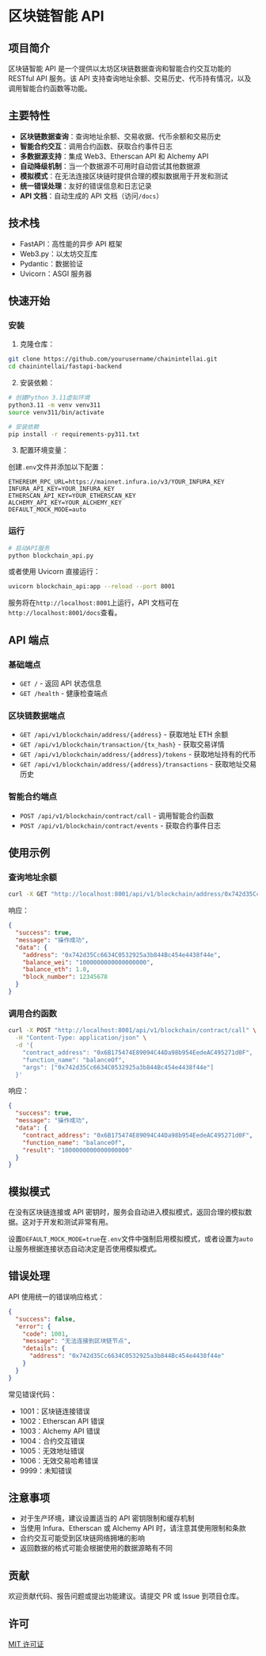 # 区块链智能 API

## 项目简介

区块链智能 API 是一个提供以太坊区块链数据查询和智能合约交互功能的 RESTful API 服务。该 API 支持查询地址余额、交易历史、代币持有情况，以及调用智能合约函数等功能。

## 主要特性

- **区块链数据查询**：查询地址余额、交易收据、代币余额和交易历史
- **智能合约交互**：调用合约函数、获取合约事件日志
- **多数据源支持**：集成 Web3、Etherscan API 和 Alchemy API
- **自动降级机制**：当一个数据源不可用时自动尝试其他数据源
- **模拟模式**：在无法连接区块链时提供合理的模拟数据用于开发和测试
- **统一错误处理**：友好的错误信息和日志记录
- **API 文档**：自动生成的 API 文档（访问`/docs`）

## 技术栈

- FastAPI：高性能的异步 API 框架
- Web3.py：以太坊交互库
- Pydantic：数据验证
- Uvicorn：ASGI 服务器

## 快速开始

### 安装

1. 克隆仓库：

```bash
git clone https://github.com/yourusername/chainintellai.git
cd chainintellai/fastapi-backend
```

2. 安装依赖：

```bash
# 创建Python 3.11虚拟环境
python3.11 -m venv venv311
source venv311/bin/activate

# 安装依赖
pip install -r requirements-py311.txt
```

3. 配置环境变量：

创建`.env`文件并添加以下配置：

```
ETHEREUM_RPC_URL=https://mainnet.infura.io/v3/YOUR_INFURA_KEY
INFURA_API_KEY=YOUR_INFURA_KEY
ETHERSCAN_API_KEY=YOUR_ETHERSCAN_KEY
ALCHEMY_API_KEY=YOUR_ALCHEMY_KEY
DEFAULT_MOCK_MODE=auto
```

### 运行

```bash
# 启动API服务
python blockchain_api.py
```

或者使用 Uvicorn 直接运行：

```bash
uvicorn blockchain_api:app --reload --port 8001
```

服务将在`http://localhost:8001`上运行，API 文档可在`http://localhost:8001/docs`查看。

## API 端点

### 基础端点

- `GET /` - 返回 API 状态信息
- `GET /health` - 健康检查端点

### 区块链数据端点

- `GET /api/v1/blockchain/address/{address}` - 获取地址 ETH 余额
- `GET /api/v1/blockchain/transaction/{tx_hash}` - 获取交易详情
- `GET /api/v1/blockchain/address/{address}/tokens` - 获取地址持有的代币
- `GET /api/v1/blockchain/address/{address}/transactions` - 获取地址交易历史

### 智能合约端点

- `POST /api/v1/blockchain/contract/call` - 调用智能合约函数
- `POST /api/v1/blockchain/contract/events` - 获取合约事件日志

## 使用示例

### 查询地址余额

```bash
curl -X GET "http://localhost:8001/api/v1/blockchain/address/0x742d35Cc6634C0532925a3b844Bc454e4438f44e"
```

响应：

```json
{
  "success": true,
  "message": "操作成功",
  "data": {
    "address": "0x742d35Cc6634C0532925a3b844Bc454e4438f44e",
    "balance_wei": "1000000000000000000",
    "balance_eth": 1.0,
    "block_number": 12345678
  }
}
```

### 调用合约函数

```bash
curl -X POST "http://localhost:8001/api/v1/blockchain/contract/call" \
  -H "Content-Type: application/json" \
  -d '{
    "contract_address": "0x6B175474E89094C44Da98b954EedeAC495271d0F",
    "function_name": "balanceOf",
    "args": ["0x742d35Cc6634C0532925a3b844Bc454e4438f44e"]
  }'
```

响应：

```json
{
  "success": true,
  "message": "操作成功",
  "data": {
    "contract_address": "0x6B175474E89094C44Da98b954EedeAC495271d0F",
    "function_name": "balanceOf",
    "result": "1000000000000000000"
  }
}
```

## 模拟模式

在没有区块链连接或 API 密钥时，服务会自动进入模拟模式，返回合理的模拟数据。这对于开发和测试非常有用。

设置`DEFAULT_MOCK_MODE=true`在`.env`文件中强制启用模拟模式，或者设置为`auto`让服务根据连接状态自动决定是否使用模拟模式。

## 错误处理

API 使用统一的错误响应格式：

```json
{
  "success": false,
  "error": {
    "code": 1001,
    "message": "无法连接到区块链节点",
    "details": {
      "address": "0x742d35Cc6634C0532925a3b844Bc454e4438f44e"
    }
  }
}
```

常见错误代码：

- 1001：区块链连接错误
- 1002：Etherscan API 错误
- 1003：Alchemy API 错误
- 1004：合约交互错误
- 1005：无效地址错误
- 1006：无效交易哈希错误
- 9999：未知错误

## 注意事项

- 对于生产环境，建议设置适当的 API 密钥限制和缓存机制
- 当使用 Infura、Etherscan 或 Alchemy API 时，请注意其使用限制和条款
- 合约交互可能受到区块链网络拥堵的影响
- 返回数据的格式可能会根据使用的数据源略有不同

## 贡献

欢迎贡献代码、报告问题或提出功能建议。请提交 PR 或 Issue 到项目仓库。

## 许可

[MIT 许可证](LICENSE)
